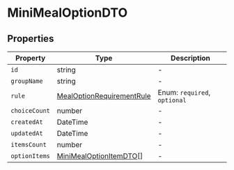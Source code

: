 # MiniMealOptionDTO

## Properties

| Property | Type | Description |
|----------|------|-------------|
| `id` | string | - |
| `groupName` | string | - |
| `rule` | [MealOptionRequirementRule](../enums/MealOptionRequirementRule.md) | Enum: `required`, `optional` |
| `choiceCount` | number | - |
| `createdAt` | DateTime | - |
| `updatedAt` | DateTime | - |
| `itemsCount` | number | - |
| `optionItems` | [MiniMealOptionItemDTO](../dtos/MiniMealOptionItemDTO.md)[] | - |
